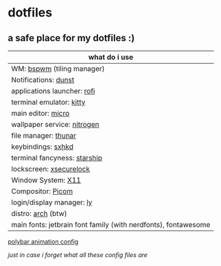 # dotfiles
a safe place for my dotfiles :)
---

|        what do i use        |
|-----------------------------|
| WM: [bspwm](https://github.com/baskerville/bspwm) (tiling manager)  |
| Notifications: [dunst](https://github.com/dunst-project/dunst)       |
| applications launcher: [rofi](https://github.com/davatorium/rofi) |
| terminal emulator: [kitty](https://sw.kovidgoyal.net/kitty/)    |
| main editor: [micro](https://github.com/zyedidia/micro)          |
| wallpaper service: [nitrogen](https://wiki.archlinux.org/title/Nitrogen) |
| file manager: [thunar](https://wiki.archlinux.org/title/Thunar)        |
| keybindings: [sxhkd](https://github.com/baskerville/sxhkd)          |
| terminal fancyness: [starship](https://starship.rs/guide/#%F0%9F%9A%80-installation)|
| lockscreen: [xsecurelock](https://github.com/google/xsecurelock)     |
| Window System: [X11](https://wiki.archlinux.org/title/Xorg)          |
| Compositor: [Picom](https://wiki.archlinux.org/title/Picom)          |
| login/display manager: [ly](https://github.com/fairyglade/ly)   |
| distro: [arch](https://archlinux.org/) (btw)          |
| main fonts: jetbrain font family (with nerdfonts), fontawesome                     |    

[polybar animation config](https://github.com/itsoctotv/polybar-pacman-animation)

_just in case i forget what all these config files are_ 
